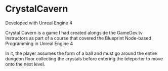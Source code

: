 # CrystalCavern

Developed with Unreal Engine 4

Crystal Cavern is a game I had created alongside the GameDev.tv Instructors as part of a course that covered the Blueprint Node-based Programming in Unreal Engine 4

In it, the player assumes the form of a ball and must go around the entire dungeon floor collecting the crystals before entering the teleporter to move onto the next level. 
